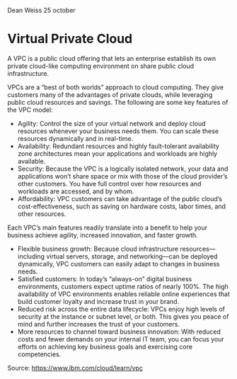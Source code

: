 Dean Weiss
25 october

# Virtual Private Cloud

A VPC is a public cloud offering that lets an enterprise establish its own private cloud-like computing environment on share public cloud infrastructure.

VPCs are a “best of both worlds” approach to cloud computing. They give customers many of the advantages of private clouds, while leveraging public cloud resources and savings. The following are some key features of the VPC model:
<ul>
  <li> Agility: Control the size of your virtual network and deploy cloud resources whenever your business needs them. You can scale these resources dynamically and in real-time. </li>
  <li> Availability: Redundant resources and highly fault-tolerant availability zone architectures mean your applications and workloads are highly available. </li>
  <li> Security: Because the VPC is a logically isolated network, your data and applications won’t share space or mix with those of the cloud provider’s other customers. You have full control over how resources and workloads are accessed, and by whom. </li>
  <li> Affordability: VPC customers can take advantage of the public cloud’s cost-effectiveness, such as saving on hardware costs, labor times, and other resources. </li>
</ul>

Each VPC’s main features readily translate into a benefit to help your business achieve agility, increased innovation, and faster growth.
<ul>
  <li> Flexible business growth: Because cloud infrastructure resources—including virtual servers, storage, and networking—can be deployed dynamically, VPC customers can easily adapt to changes in business needs. </li>
  <li> Satisfied customers: In today’s “always-on” digital business environments, customers expect uptime ratios of nearly 100%. The high availability of VPC environments enables reliable online experiences that build customer loyalty and increase trust in your brand. </li>
  <li> Reduced risk across the entire data lifecycle: VPCs enjoy high levels of security at the instance or subnet level, or both. This gives you peace of mind and further increases the trust of your customers. </li>
  <li> More resources to channel toward business innovation: With reduced costs and fewer demands on your internal IT team, you can focus your efforts on achieving key business goals and exercising core competencies. </li>
</ul>

Source: https://www.ibm.com/cloud/learn/vpc
